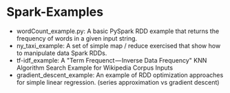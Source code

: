 # Spark-Examples
- wordCount_example.py: A basic PySpark RDD example that returns the frequency of words in a given input string.
- ny_taxi_example: A set of simple map / reduce exercised that show how to manipulate data Spark RDDs.  
- tf-idf_example: A "Term Frequenct — Inverse Data Frequency" KNN Algorithm Search Example for Wikipedia Corpus Inputs
- gradient_descent_example: An example of RDD optimization approaches for simple linear regression.  (series approximation vs gradient descent) 
